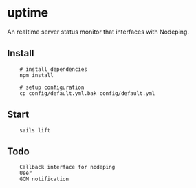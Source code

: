 # uptime

An realtime server status monitor that interfaces with Nodeping.

## Install

		# install dependencies
		npm install

		# setup configuration
		cp config/default.yml.bak config/default.yml

## Start

		sails lift

## Todo

		Callback interface for nodeping
		User
		GCM notification